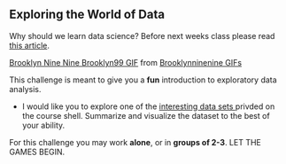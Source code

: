 ## Exploring the World of Data

Why should we learn data science? Before next weeks class please read <a href="https://towardsdatascience.com/5-reasons-why-you-should-begin-your-data-science-journey-in-2020-2b4a0a5e4239"> this article</a>.

<div class="tenor-gif-embed" data-postid="17561248" data-share-method="host" data-width="100%" data-aspect-ratio="1.7785714285714287"><a href="https://tenor.com/view/brooklyn-nine-nine-brooklyn99-statistical-statistical-analysis-analysis-gif-17561248">Brooklyn Nine Nine Brooklyn99 GIF</a> from <a href="https://tenor.com/search/brooklynninenine-gifs">Brooklynninenine GIFs</a></div><script type="text/javascript" async src="https://tenor.com/embed.js"></script>

This challenge is meant to give you a **fun** introduction to exploratory data analysis. 
* I would like you to explore one of the <a href="https://drive.google.com/drive/folders/1lQuOh4jgyZ4GioinfvCYvqRxbOgDn6Be?usp=sharing"> interesting data sets </a> privded on the course shell. Summarize and visualize the dataset to the best of your ability.  

For this challenge you may work **alone**, or in **groups of 2-3**. LET THE GAMES BEGIN.   



